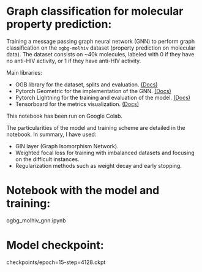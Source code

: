 # Graph classification for molecular property prediction:

Training a message passing graph neural network (GNN) to perform graph classification on the `ogbg-molhiv` dataset (property prediction on molecular data). The dataset consists on ~40k molecules, labeled with 0 if they have no anti-HIV activity, or 1 if they have anti-HIV activity.

Main libraries:
- OGB library for the dataset, splits and evaluation. [(Docs)](https://ogb.stanford.edu/docs/home/)
- Pytorch Geometric for the implementation of the GNN. [(Docs)](https://pytorch-geometric.readthedocs.io/en/latest/)
- Pytorch Lightning for the training and evaluation of the model. [(Docs)](https://lightning.ai/docs/pytorch/stable/)
- Tensorboard for the metrics visualization. [(Docs)](https://www.tensorflow.org/tensorboard?hl=es-419)

This notebook has been run on Google Colab.

The particularities of the model and training scheme are detailed in the notebook. In summary, I have used:
- GIN layer (Graph Isomorphism Network).
- Weighted focal loss for training with imbalanced datasets and focusing on the difficult instances.
- Regularization methods such as weight decay and early stopping.

# Notebook with the model and training:

ogbg_molhiv_gnn.ipynb

# Model checkpoint:

checkpoints/epoch=15-step=4128.ckpt